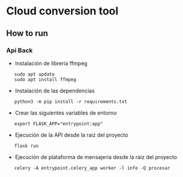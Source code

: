 # Cloud conversion tool

## How to run

### Api Back
- Instalación de libreria ffmpeg
```	
   sudo apt	update
   sudo apt install ffmpeg
```
- Instalación de las dependencias
```	
   python3 -m pip install -r requirements.txt 	
```
- Crear las siguientes variables de entorno 

```	
   export FLASK_APP="entrypoint:app"
```
- Ejecución de la API desde la raiz del proyecto
```	
   flask run
```
- Ejecución de plataforma de mensajeria desde la raiz del proyecto
```
   celery -A entrypoint.celery_app worker -l info -Q procesar
```
